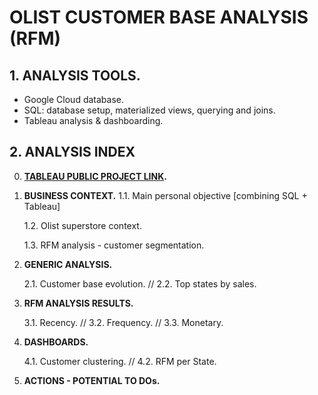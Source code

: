 # OLIST CUSTOMER BASE ANALYSIS (RFM)

## 1. ANALYSIS TOOLS.

* Google Cloud database.
* SQL: database setup, materialized views, querying and joins.
* Tableau analysis & dashboarding.

## 2. ANALYSIS INDEX

0. **[TABLEAU PUBLIC PROJECT LINK](https://public.tableau.com/views/1_olist_kyamil_ergyun_portfolio_19_12_22/RFM?:language=es-ES&publish=yes&:display_count=n&:origin=viz_share_link).**
1. **BUSINESS CONTEXT.**
   1.1. Main personal objective [combining SQL + Tableau]

   1.2. Olist superstore context.

   1.3. RFM analysis - customer segmentation.
2. **GENERIC ANALYSIS.**

   2.1. Customer base evolution. // 2.2. Top states by sales.
3. **RFM ANALYSIS RESULTS.**

   3.1. Recency. // 3.2. Frequency. // 3.3. Monetary.
4. **DASHBOARDS.**

   4.1. Customer clustering. // 4.2. RFM per State.
5. **ACTIONS - POTENTIAL TO DOs.**
